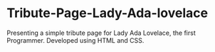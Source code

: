 # Tribute-Page-Lady-Ada-lovelace
Presenting a simple tribute page for Lady Ada Lovelace, the first Programmer. Developed using HTML and CSS.
